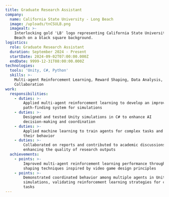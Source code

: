 ```yaml
---
title: Graduate Research Assistant
company:
  name: California State University - Long Beach
  image: /uploads/tnCSULB.png
  imagealt: >-
    Interlocking gold 'LB' logo representing California State University Long
    Beach on a black square background.
logistics:
  role: Graduate Research Assistant
  duration: September 2024 - Present
  startDate: 2024-09-02T07:00:00.000Z
  endDate: 9999-12-31T08:00:00.000Z
technologies:
  tools: 'Unity, C#, Python'
  skills: >-
    Multi-agent Reinforcement Learning, Reward Shaping, Data Analysis, Research
    Collaboration
work:
  responsibilities:
    - duties: >-
        Applied multi-agent reinforcement learning to develop an improved
        path-finding system for simulations
    - duties: >-
        Designed and tested Unity simulations in C# to enhance AI
        decision-making and coordination
    - duties: >-
        Applied machine learning to train agents for complex tasks and optimize
        their behavior
    - duties: >-
        Collaborated on reports and contributed to academic discussions,
        enhancing the quality of research outputs
  achievements:
    - points: >-
        Improved multi-agent reinforcement learning performance through reward
        shaping techniques inspired by video game design principles
    - points: >-
        Demonstrated coordinated behavior among multiple agents in Unity
        simulations, validating reinforcement learning strategies for complex
        tasks
---
```


